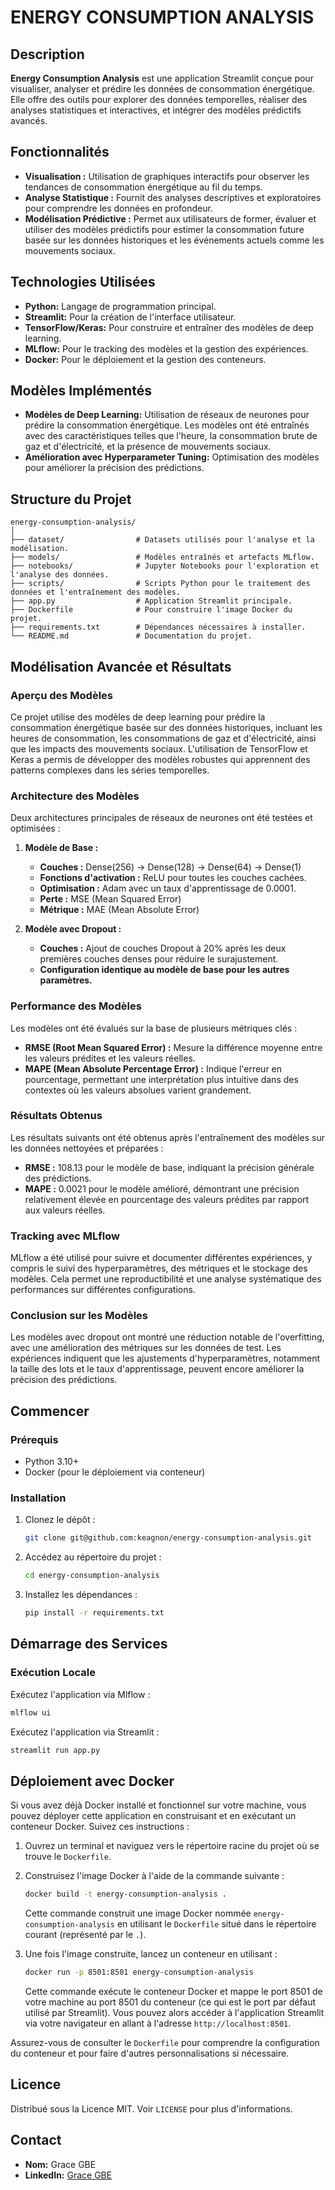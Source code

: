 # ENERGY CONSUMPTION ANALYSIS

## Description

**Energy Consumption Analysis** est une application Streamlit conçue pour visualiser, analyser et prédire les données de consommation énergétique. Elle offre des outils pour explorer des données temporelles, réaliser des analyses statistiques et interactives, et intégrer des modèles prédictifs avancés.

## Fonctionnalités

- **Visualisation :** Utilisation de graphiques interactifs pour observer les tendances de consommation énergétique au fil du temps.
- **Analyse Statistique :** Fournit des analyses descriptives et exploratoires pour comprendre les données en profondeur.
- **Modélisation Prédictive :** Permet aux utilisateurs de former, évaluer et utiliser des modèles prédictifs pour estimer la consommation future basée sur les données historiques et les événements actuels comme les mouvements sociaux.

## Technologies Utilisées

- **Python:** Langage de programmation principal.
- **Streamlit:** Pour la création de l'interface utilisateur.
- **TensorFlow/Keras:** Pour construire et entraîner des modèles de deep learning.
- **MLflow:** Pour le tracking des modèles et la gestion des expériences.
- **Docker:** Pour le déploiement et la gestion des conteneurs.

## Modèles Implémentés

- **Modèles de Deep Learning:** Utilisation de réseaux de neurones pour prédire la consommation énergétique. Les modèles ont été entraînés avec des caractéristiques telles que l'heure, la consommation brute de gaz et d'électricité, et la présence de mouvements sociaux.
- **Amélioration avec Hyperparameter Tuning:** Optimisation des modèles pour améliorer la précision des prédictions.

## Structure du Projet

```
energy-consumption-analysis/
│
├── dataset/                # Datasets utilisés pour l'analyse et la modélisation.
├── models/                 # Modèles entraînés et artefacts MLflow.
├── notebooks/              # Jupyter Notebooks pour l'exploration et l'analyse des données.
├── scripts/                # Scripts Python pour le traitement des données et l'entraînement des modèles.
├── app.py                  # Application Streamlit principale.
├── Dockerfile              # Pour construire l'image Docker du projet.
├── requirements.txt        # Dépendances nécessaires à installer.
└── README.md               # Documentation du projet.
```

## Modélisation Avancée et Résultats

### Aperçu des Modèles

Ce projet utilise des modèles de deep learning pour prédire la consommation énergétique basée sur des données historiques, incluant les heures de consommation, les consommations de gaz et d'électricité, ainsi que les impacts des mouvements sociaux. L'utilisation de TensorFlow et Keras a permis de développer des modèles robustes qui apprennent des patterns complexes dans les séries temporelles.

### Architecture des Modèles

Deux architectures principales de réseaux de neurones ont été testées et optimisées :

1. **Modèle de Base :**
   - **Couches :** Dense(256) -> Dense(128) -> Dense(64) -> Dense(1)
   - **Fonctions d'activation :** ReLU pour toutes les couches cachées.
   - **Optimisation :** Adam avec un taux d'apprentissage de 0.0001.
   - **Perte :** MSE (Mean Squared Error)
   - **Métrique :** MAE (Mean Absolute Error)

2. **Modèle avec Dropout :**
   - **Couches :** Ajout de couches Dropout à 20% après les deux premières couches denses pour réduire le surajustement.
   - **Configuration identique au modèle de base pour les autres paramètres.**

### Performance des Modèles

Les modèles ont été évalués sur la base de plusieurs métriques clés :
- **RMSE (Root Mean Squared Error) :** Mesure la différence moyenne entre les valeurs prédites et les valeurs réelles.
- **MAPE (Mean Absolute Percentage Error) :** Indique l'erreur en pourcentage, permettant une interprétation plus intuitive dans des contextes où les valeurs absolues varient grandement.

### Résultats Obtenus

Les résultats suivants ont été obtenus après l'entraînement des modèles sur les données nettoyées et préparées :

- **RMSE :** 108.13 pour le modèle de base, indiquant la précision générale des prédictions.
- **MAPE :** 0.0021 pour le modèle amélioré, démontrant une précision relativement élevée en pourcentage des valeurs prédites par rapport aux valeurs réelles.

### Tracking avec MLflow

MLflow a été utilisé pour suivre et documenter différentes expériences, y compris le suivi des hyperparamètres, des métriques et le stockage des modèles. Cela permet une reproductibilité et une analyse systématique des performances sur différentes configurations.

### Conclusion sur les Modèles

Les modèles avec dropout ont montré une réduction notable de l'overfitting, avec une amélioration des métriques sur les données de test. Les expériences indiquent que les ajustements d'hyperparamètres, notamment la taille des lots et le taux d'apprentissage, peuvent encore améliorer la précision des prédictions.

## Commencer

### Prérequis

- Python 3.10+
- Docker (pour le déploiement via conteneur)

### Installation

1. Clonez le dépôt :
   ```bash
   git clone git@github.com:keagnon/energy-consumption-analysis.git
   ```
2. Accédez au répertoire du projet :
   ```bash
   cd energy-consumption-analysis
   ```
3. Installez les dépendances :
   ```bash
   pip install -r requirements.txt
   ```

## Démarrage des Services

### Exécution Locale

Exécutez l'application via Mlflow :

```bash
mlflow ui
```
Exécutez l'application via Streamlit :

```bash
streamlit run app.py
```

## Déploiement avec Docker

Si vous avez déjà Docker installé et fonctionnel sur votre machine, vous pouvez déployer cette application en construisant et en exécutant un conteneur Docker. Suivez ces instructions :

1. Ouvrez un terminal et naviguez vers le répertoire racine du projet où se trouve le `Dockerfile`.

2. Construisez l'image Docker à l'aide de la commande suivante :
   ```bash
   docker build -t energy-consumption-analysis .
   ```
   Cette commande construit une image Docker nommée `energy-consumption-analysis` en utilisant le `Dockerfile` situé dans le répertoire courant (représenté par le `.`).

3. Une fois l'image construite, lancez un conteneur en utilisant :
   ```bash
   docker run -p 8501:8501 energy-consumption-analysis
   ```
   Cette commande exécute le conteneur Docker et mappe le port 8501 de votre machine au port 8501 du conteneur (ce qui est le port par défaut utilisé par Streamlit). Vous pouvez alors accéder à l'application Streamlit via votre navigateur en allant à l'adresse `http://localhost:8501`.

Assurez-vous de consulter le `Dockerfile` pour comprendre la configuration du conteneur et pour faire d'autres personnalisations si nécessaire.


## Licence

Distribué sous la Licence MIT. Voir `LICENSE` pour plus d'informations.

## Contact

- **Nom:** Grace GBE
- **LinkedIn:** [Grace GBE](https://www.linkedin.com/in/grace-gbe-306345206/)
